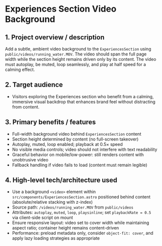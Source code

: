 # Experiences Section Video Background

## 1. Project overview / description
Add a subtle, ambient video background to the `ExperiencesSection` using `public/videos/running_water.MOV`. The video should span the full page width while the section height remains driven only by its content. The video must autoplay, be muted, loop seamlessly, and play at half speed for a calming effect.

## 2. Target audience
- Visitors exploring the Experiences section who benefit from a calming, immersive visual backdrop that enhances brand feel without distracting from content.

## 3. Primary benefits / features
- Full-width background video behind `ExperiencesSection` content
- Section height determined by content (no full-screen takeover)
- Autoplay, muted, loop enabled; playback at 0.5× speed
- No visible media controls; video should not interfere with text readability
- Graceful behavior on mobile/low-power: still renders content with unobtrusive video
- Fallback handling if video fails to load (content must remain legible)

## 4. High-level tech/architecture used
- Use a background `<video>` element within `src/components/ExperiencesSection.astro` positioned behind content (absolute/relative stacking with z-index)
- Source path: `/videos/running_water.MOV` from `public/videos`
- Attributes: `autoplay`, `muted`, `loop`, `playsinline`; set `playbackRate = 0.5` via client-side script on mount
- Ensure responsive layout: video set to cover width while maintaining aspect ratio; container height remains content-driven
- Performance: preload metadata only, consider `object-fit: cover`, and apply lazy loading strategies as appropriate

